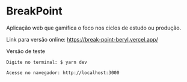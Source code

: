 # BreakPoint
Aplicação web que gamifica o foco nos ciclos de estudo ou produção.

Link para versão online: https://break-point-beryl.vercel.app/

Versão de teste

    Digite no terminal: $ yarn dev

    Acesse no navegador: http://localhost:3000
